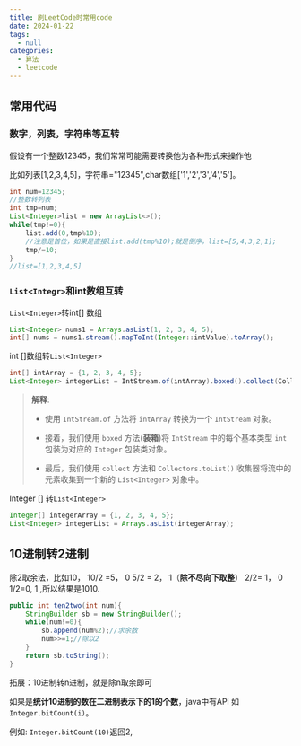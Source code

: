 ```yaml
---
title: 刷LeetCode时常用code
date: 2024-01-22
tags: 
  - null
categories:  
  - 算法
  - leetcode
---
```


## 常用代码

### 数字，列表，字符串等互转

假设有一个整数12345，我们常常可能需要转换他为各种形式来操作他

比如列表[1,2,3,4,5]，字符串="12345",char数组['1','2','3','4','5']。

```java
int num=12345;
//整数转列表
int tmp=num;
List<Integer>list = new ArrayList<>();
while(tmp!=0){
    list.add(0,tmp%10);
    //注意是首位，如果是直接list.add(tmp%10);就是倒序，list=[5,4,3,2,1];
    tmp/=10;
}
//list=[1,2,3,4,5]
```

### `List<Integr>`和int数组互转

`List<Integer>`转int[] 数组	

```java
List<Integer> nums1 = Arrays.asList(1, 2, 3, 4, 5);
int[] nums = nums1.stream().mapToInt(Integer::intValue).toArray();
```

int []数组转`List<Integer>`

```java
int[] intArray = {1, 2, 3, 4, 5};
List<Integer> integerList = IntStream.of(intArray).boxed().collect(Collectors.toList());
```

>**解释**:
>
>- 使用 `IntStream.of` 方法将 `intArray` 转换为一个 `IntStream` 对象。
>
>- 接着，我们使用 `boxed` 方法(**装箱**)将 `IntStream` 中的每个基本类型 `int` 包装为对应的 `Integer` 包装类对象。
>
>- 最后，我们使用 `collect` 方法和 `Collectors.toList()` 收集器将流中的元素收集到一个新的 `List<Integer>` 对象中。

Integer [] 转`List<Integer>`

```java
Integer[] integerArray = {1, 2, 3, 4, 5};
List<Integer> integerList = Arrays.asList(integerArray);
```

## 10进制转2进制

除2取余法，比如10，
10/2  =5，  0
5/2 = 2，  1（**除不尽向下取整**）
2/2= 1， 0
1/2=0,  1   ,所以结果是1010.

```java
public int ten2two(int num){
    StringBuilder sb = new StringBuilder();
    while(num!=0){
        sb.append(num%2);//求余数
        num>>=1;//除以2
    }
    return sb.toString();
}
```

拓展：10进制转n进制，就是除n取余即可

如果是**统计10进制的数在二进制表示下的1的个数**，java中有APi 如`Integer.bitCount(i)`。

例如: `Integer.bitCount(10)`返回2,

## 
